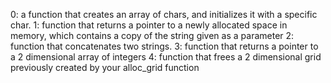 0: a function that creates an array of chars, and initializes it with a specific char.
1: function that returns a pointer to a newly allocated space in memory, which contains a copy of the string given as a parameter
2: function that concatenates two strings.
3: function that returns a pointer to a 2 dimensional array of integers
4: function that frees a 2 dimensional grid previously created by your alloc_grid function
